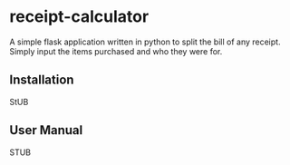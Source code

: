 # receipt-calculator
A simple flask application written in python to split the bill of any receipt. Simply input the items purchased and who they were for.

## Installation
StUB

## User Manual
STUB
